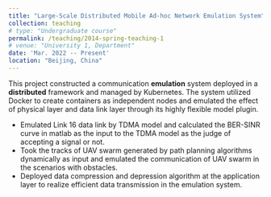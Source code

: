 ```yaml
---
title: "Large-Scale Distributed Mobile Ad-hoc Network Emulation System"
collection: teaching
# type: "Undergraduate course"
permalink: /teaching/2014-spring-teaching-1
# venue: "University 1, Department"
date: 'Mar. 2022 -- Present'
location: "Beijing, China"
---
```


This project constructed a communication **emulation** system deployed in a **distributed** framework and managed by Kubernetes. The system utilized Docker to create containers as independent nodes and emulated the effect of physical layer and data link layer through its highly flexible model plugin. 

* Emulated Link 16 data link by TDMA model and calculated the BER-SINR curve in matlab as the input to the TDMA model as the judge of accepting a signal or not. 
* Took the tracks of UAV swarm generated by path planning algorithms dynamically as input and emulated the communication of UAV swarm in the scenarios with obstacles.
* Deployed data compression and depression algorithm at the application layer to realize efficient data transmission in the emulation system.